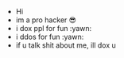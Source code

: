 - Hi
- im a pro hacker :sunglasses:
- i dox ppl for fun :yawn:
- i ddos for fun :yawn:
- if u talk shit about me, ill dox u 

